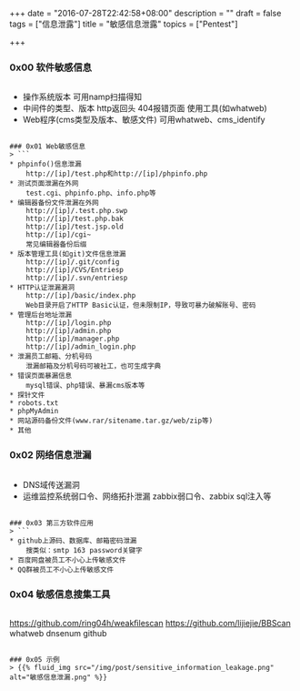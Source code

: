 +++
date = "2016-07-28T22:42:58+08:00"
description = ""
draft = false
tags = ["信息泄露"]
title = "敏感信息泄露"
topics = ["Pentest"]

+++

### 0x00 软件敏感信息
> ```
* 操作系统版本
    可用namp扫描得知
* 中间件的类型、版本
    http返回头
    404报错页面
    使用工具(如whatweb)
* Web程序(cms类型及版本、敏感文件)
    可用whatweb、cms_identify
```

### 0x01 Web敏感信息
> ```
* phpinfo()信息泄漏
    http://[ip]/test.php和http://[ip]/phpinfo.php
* 测试页面泄漏在外网
    test.cgi、phpinfo.php、info.php等
* 编辑器备份文件泄漏在外网
    http://[ip]/.test.php.swp
    http://[ip]/test.php.bak
    http://[ip]/test.jsp.old
    http://[ip]/cgi~
    常见编辑器备份后缀
* 版本管理工具(如git)文件信息泄漏
    http://[ip]/.git/config
    http://[ip]/CVS/Entriesp
    http://[ip]/.svn/entriesp
* HTTP认证泄漏漏洞
    http://[ip]/basic/index.php
    Web目录开启了HTTP Basic认证，但未限制IP，导致可暴力破解账号、密码
* 管理后台地址泄漏
    http://[ip]/login.php
    http://[ip]/admin.php
    http://[ip]/manager.php
    http://[ip]/admin_login.php
* 泄漏员工邮箱、分机号码
    泄漏邮箱及分机号码可被社工，也可生成字典
* 错误页面暴漏信息
    mysql错误、php错误、暴漏cms版本等
* 探针文件
* robots.txt
* phpMyAdmin
* 网站源码备份文件(www.rar/sitename.tar.gz/web/zip等)
* 其他
```

### 0x02 网络信息泄漏
> ```
* DNS域传送漏洞
* 运维监控系统弱口令、网络拓扑泄漏
    zabbix弱口令、zabbix sql注入等
```

### 0x03 第三方软件应用
> ```
* github上源码、数据库、邮箱密码泄漏
    搜类似：smtp 163 password关键字
* 百度网盘被员工不小心上传敏感文件
* QQ群被员工不小心上传敏感文件
```

### 0x04 敏感信息搜集工具
> ```
https://github.com/ring04h/weakﬁlescan
https://github.com/lijiejie/BBScan
whatweb
dnsenum
github
```

### 0x05 示例
> {{% fluid_img src="/img/post/sensitive_information_leakage.png" alt="敏感信息泄漏.png" %}}